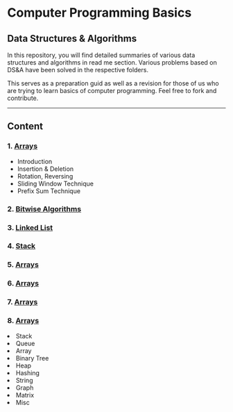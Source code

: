 # Computer Programming Basics

## Data Structures & Algorithms

In this repository, you will find detailed summaries of various data structures and algorithms in read me section. Various problems based on DS&A have been solved in the respective folders. <br/>

This serves as a preparation guid as well as a revision for those of us who are trying to learn basics of computer programming.
Feel free to fork and contribute.

<hr/>

## Content

### 1. [Arrays](/Array.md)

- Introduction
- Insertion & Deletion
- Rotation, Reversing
- Sliding Window Technique
- Prefix Sum Technique

### 2. [Bitwise Algorithms](/Bitwise.md)

### 3. [Linked List](/LinkedList.md)

### 4. [Stack](/Stack.md)

### 5. [Arrays](/Array.md)

### 6. [Arrays](/Array.md)

### 7. [Arrays](/Array.md)

### 8. [Arrays](/Array.md)

  <li>Stack </li>
  <li>Queue </li>
  <li>Array </li>
  <li>Binary Tree </li>
  <li>Heap </li>
  <li>Hashing </li>
  <li>String</li>
  <li>Graph </li>
  <li>Matrix </li>
  <li>Misc </li>
